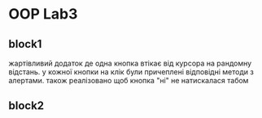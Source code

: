 # OOP Lab3

## block1
жартівливий додаток де одна кнопка втікає від курсора на рандомну відстань. у кожної кнопки на клік були причеплені відповідні методи з алертами. також реалізовано щоб кнопка "ні" не натискалася табом

## block2
